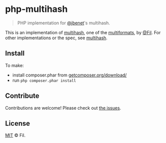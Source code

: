 # php-multihash

> PHP implementation for [@jbenet](//github.com/jbenet)'s multihash.

This is an implementation of [multihash](https://github.com/multiformats/multihash), one of the [multiformats](//github.com/multiformats/multiformats), by [@Fil](//github.com/Fil). For other implementations or the spec, see [multihash](https://github.com/multiformats/multihash).

## Install

To make:

- install composer.phar from [getcomposer.org/download/](https://getcomposer.org/download/)
- run `php composer.phar install`

## Contribute

Contributions are welcome! Please check out [the issues](//github.com/multiformats/php-multihash).

## License

[MIT](LICENSE) © Fil.
